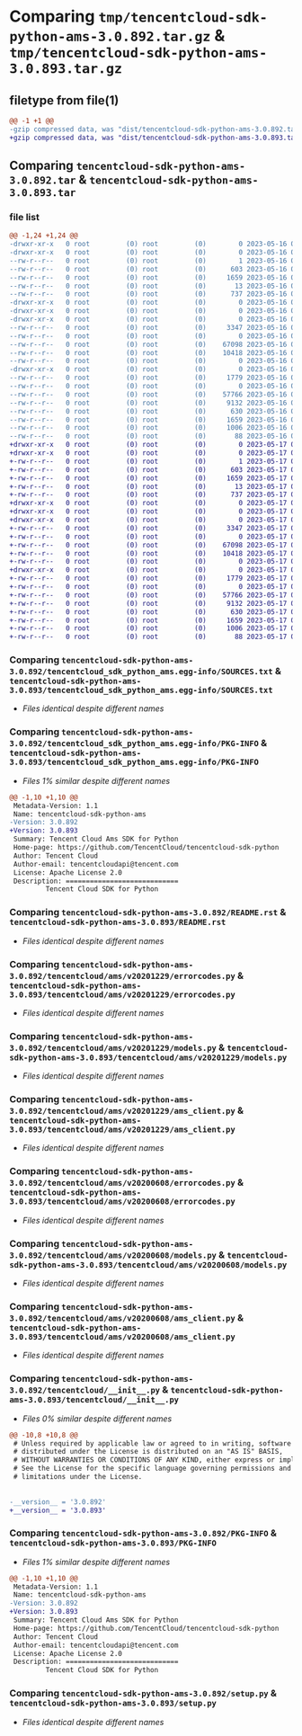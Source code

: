 # Comparing `tmp/tencentcloud-sdk-python-ams-3.0.892.tar.gz` & `tmp/tencentcloud-sdk-python-ams-3.0.893.tar.gz`

## filetype from file(1)

```diff
@@ -1 +1 @@
-gzip compressed data, was "dist/tencentcloud-sdk-python-ams-3.0.892.tar", last modified: Tue May 16 00:27:04 2023, max compression
+gzip compressed data, was "dist/tencentcloud-sdk-python-ams-3.0.893.tar", last modified: Wed May 17 03:21:49 2023, max compression
```

## Comparing `tencentcloud-sdk-python-ams-3.0.892.tar` & `tencentcloud-sdk-python-ams-3.0.893.tar`

### file list

```diff
@@ -1,24 +1,24 @@
-drwxr-xr-x   0 root         (0) root         (0)        0 2023-05-16 00:27:04.000000 tencentcloud-sdk-python-ams-3.0.892/
-drwxr-xr-x   0 root         (0) root         (0)        0 2023-05-16 00:27:04.000000 tencentcloud-sdk-python-ams-3.0.892/tencentcloud_sdk_python_ams.egg-info/
--rw-r--r--   0 root         (0) root         (0)        1 2023-05-16 00:27:04.000000 tencentcloud-sdk-python-ams-3.0.892/tencentcloud_sdk_python_ams.egg-info/dependency_links.txt
--rw-r--r--   0 root         (0) root         (0)      603 2023-05-16 00:27:04.000000 tencentcloud-sdk-python-ams-3.0.892/tencentcloud_sdk_python_ams.egg-info/SOURCES.txt
--rw-r--r--   0 root         (0) root         (0)     1659 2023-05-16 00:27:04.000000 tencentcloud-sdk-python-ams-3.0.892/tencentcloud_sdk_python_ams.egg-info/PKG-INFO
--rw-r--r--   0 root         (0) root         (0)       13 2023-05-16 00:27:04.000000 tencentcloud-sdk-python-ams-3.0.892/tencentcloud_sdk_python_ams.egg-info/top_level.txt
--rw-r--r--   0 root         (0) root         (0)      737 2023-05-16 00:27:04.000000 tencentcloud-sdk-python-ams-3.0.892/README.rst
-drwxr-xr-x   0 root         (0) root         (0)        0 2023-05-16 00:27:04.000000 tencentcloud-sdk-python-ams-3.0.892/tencentcloud/
-drwxr-xr-x   0 root         (0) root         (0)        0 2023-05-16 00:27:04.000000 tencentcloud-sdk-python-ams-3.0.892/tencentcloud/ams/
-drwxr-xr-x   0 root         (0) root         (0)        0 2023-05-16 00:27:04.000000 tencentcloud-sdk-python-ams-3.0.892/tencentcloud/ams/v20201229/
--rw-r--r--   0 root         (0) root         (0)     3347 2023-05-16 00:27:04.000000 tencentcloud-sdk-python-ams-3.0.892/tencentcloud/ams/v20201229/errorcodes.py
--rw-r--r--   0 root         (0) root         (0)        0 2023-05-16 00:27:04.000000 tencentcloud-sdk-python-ams-3.0.892/tencentcloud/ams/v20201229/__init__.py
--rw-r--r--   0 root         (0) root         (0)    67098 2023-05-16 00:27:04.000000 tencentcloud-sdk-python-ams-3.0.892/tencentcloud/ams/v20201229/models.py
--rw-r--r--   0 root         (0) root         (0)    10418 2023-05-16 00:27:04.000000 tencentcloud-sdk-python-ams-3.0.892/tencentcloud/ams/v20201229/ams_client.py
--rw-r--r--   0 root         (0) root         (0)        0 2023-05-16 00:27:04.000000 tencentcloud-sdk-python-ams-3.0.892/tencentcloud/ams/__init__.py
-drwxr-xr-x   0 root         (0) root         (0)        0 2023-05-16 00:27:04.000000 tencentcloud-sdk-python-ams-3.0.892/tencentcloud/ams/v20200608/
--rw-r--r--   0 root         (0) root         (0)     1779 2023-05-16 00:27:04.000000 tencentcloud-sdk-python-ams-3.0.892/tencentcloud/ams/v20200608/errorcodes.py
--rw-r--r--   0 root         (0) root         (0)        0 2023-05-16 00:27:04.000000 tencentcloud-sdk-python-ams-3.0.892/tencentcloud/ams/v20200608/__init__.py
--rw-r--r--   0 root         (0) root         (0)    57766 2023-05-16 00:27:04.000000 tencentcloud-sdk-python-ams-3.0.892/tencentcloud/ams/v20200608/models.py
--rw-r--r--   0 root         (0) root         (0)     9132 2023-05-16 00:27:04.000000 tencentcloud-sdk-python-ams-3.0.892/tencentcloud/ams/v20200608/ams_client.py
--rw-r--r--   0 root         (0) root         (0)      630 2023-05-16 00:27:04.000000 tencentcloud-sdk-python-ams-3.0.892/tencentcloud/__init__.py
--rw-r--r--   0 root         (0) root         (0)     1659 2023-05-16 00:27:04.000000 tencentcloud-sdk-python-ams-3.0.892/PKG-INFO
--rw-r--r--   0 root         (0) root         (0)     1006 2023-05-16 00:27:04.000000 tencentcloud-sdk-python-ams-3.0.892/setup.py
--rw-r--r--   0 root         (0) root         (0)       88 2023-05-16 00:27:04.000000 tencentcloud-sdk-python-ams-3.0.892/setup.cfg
+drwxr-xr-x   0 root         (0) root         (0)        0 2023-05-17 03:21:49.000000 tencentcloud-sdk-python-ams-3.0.893/
+drwxr-xr-x   0 root         (0) root         (0)        0 2023-05-17 03:21:49.000000 tencentcloud-sdk-python-ams-3.0.893/tencentcloud_sdk_python_ams.egg-info/
+-rw-r--r--   0 root         (0) root         (0)        1 2023-05-17 03:21:49.000000 tencentcloud-sdk-python-ams-3.0.893/tencentcloud_sdk_python_ams.egg-info/dependency_links.txt
+-rw-r--r--   0 root         (0) root         (0)      603 2023-05-17 03:21:49.000000 tencentcloud-sdk-python-ams-3.0.893/tencentcloud_sdk_python_ams.egg-info/SOURCES.txt
+-rw-r--r--   0 root         (0) root         (0)     1659 2023-05-17 03:21:49.000000 tencentcloud-sdk-python-ams-3.0.893/tencentcloud_sdk_python_ams.egg-info/PKG-INFO
+-rw-r--r--   0 root         (0) root         (0)       13 2023-05-17 03:21:49.000000 tencentcloud-sdk-python-ams-3.0.893/tencentcloud_sdk_python_ams.egg-info/top_level.txt
+-rw-r--r--   0 root         (0) root         (0)      737 2023-05-17 03:21:49.000000 tencentcloud-sdk-python-ams-3.0.893/README.rst
+drwxr-xr-x   0 root         (0) root         (0)        0 2023-05-17 03:21:49.000000 tencentcloud-sdk-python-ams-3.0.893/tencentcloud/
+drwxr-xr-x   0 root         (0) root         (0)        0 2023-05-17 03:21:49.000000 tencentcloud-sdk-python-ams-3.0.893/tencentcloud/ams/
+drwxr-xr-x   0 root         (0) root         (0)        0 2023-05-17 03:21:49.000000 tencentcloud-sdk-python-ams-3.0.893/tencentcloud/ams/v20201229/
+-rw-r--r--   0 root         (0) root         (0)     3347 2023-05-17 03:21:49.000000 tencentcloud-sdk-python-ams-3.0.893/tencentcloud/ams/v20201229/errorcodes.py
+-rw-r--r--   0 root         (0) root         (0)        0 2023-05-17 03:21:49.000000 tencentcloud-sdk-python-ams-3.0.893/tencentcloud/ams/v20201229/__init__.py
+-rw-r--r--   0 root         (0) root         (0)    67098 2023-05-17 03:21:49.000000 tencentcloud-sdk-python-ams-3.0.893/tencentcloud/ams/v20201229/models.py
+-rw-r--r--   0 root         (0) root         (0)    10418 2023-05-17 03:21:49.000000 tencentcloud-sdk-python-ams-3.0.893/tencentcloud/ams/v20201229/ams_client.py
+-rw-r--r--   0 root         (0) root         (0)        0 2023-05-17 03:21:49.000000 tencentcloud-sdk-python-ams-3.0.893/tencentcloud/ams/__init__.py
+drwxr-xr-x   0 root         (0) root         (0)        0 2023-05-17 03:21:49.000000 tencentcloud-sdk-python-ams-3.0.893/tencentcloud/ams/v20200608/
+-rw-r--r--   0 root         (0) root         (0)     1779 2023-05-17 03:21:49.000000 tencentcloud-sdk-python-ams-3.0.893/tencentcloud/ams/v20200608/errorcodes.py
+-rw-r--r--   0 root         (0) root         (0)        0 2023-05-17 03:21:49.000000 tencentcloud-sdk-python-ams-3.0.893/tencentcloud/ams/v20200608/__init__.py
+-rw-r--r--   0 root         (0) root         (0)    57766 2023-05-17 03:21:49.000000 tencentcloud-sdk-python-ams-3.0.893/tencentcloud/ams/v20200608/models.py
+-rw-r--r--   0 root         (0) root         (0)     9132 2023-05-17 03:21:49.000000 tencentcloud-sdk-python-ams-3.0.893/tencentcloud/ams/v20200608/ams_client.py
+-rw-r--r--   0 root         (0) root         (0)      630 2023-05-17 03:21:49.000000 tencentcloud-sdk-python-ams-3.0.893/tencentcloud/__init__.py
+-rw-r--r--   0 root         (0) root         (0)     1659 2023-05-17 03:21:49.000000 tencentcloud-sdk-python-ams-3.0.893/PKG-INFO
+-rw-r--r--   0 root         (0) root         (0)     1006 2023-05-17 03:21:49.000000 tencentcloud-sdk-python-ams-3.0.893/setup.py
+-rw-r--r--   0 root         (0) root         (0)       88 2023-05-17 03:21:49.000000 tencentcloud-sdk-python-ams-3.0.893/setup.cfg
```

### Comparing `tencentcloud-sdk-python-ams-3.0.892/tencentcloud_sdk_python_ams.egg-info/SOURCES.txt` & `tencentcloud-sdk-python-ams-3.0.893/tencentcloud_sdk_python_ams.egg-info/SOURCES.txt`

 * *Files identical despite different names*

### Comparing `tencentcloud-sdk-python-ams-3.0.892/tencentcloud_sdk_python_ams.egg-info/PKG-INFO` & `tencentcloud-sdk-python-ams-3.0.893/tencentcloud_sdk_python_ams.egg-info/PKG-INFO`

 * *Files 1% similar despite different names*

```diff
@@ -1,10 +1,10 @@
 Metadata-Version: 1.1
 Name: tencentcloud-sdk-python-ams
-Version: 3.0.892
+Version: 3.0.893
 Summary: Tencent Cloud Ams SDK for Python
 Home-page: https://github.com/TencentCloud/tencentcloud-sdk-python
 Author: Tencent Cloud
 Author-email: tencentcloudapi@tencent.com
 License: Apache License 2.0
 Description: ============================
         Tencent Cloud SDK for Python
```

### Comparing `tencentcloud-sdk-python-ams-3.0.892/README.rst` & `tencentcloud-sdk-python-ams-3.0.893/README.rst`

 * *Files identical despite different names*

### Comparing `tencentcloud-sdk-python-ams-3.0.892/tencentcloud/ams/v20201229/errorcodes.py` & `tencentcloud-sdk-python-ams-3.0.893/tencentcloud/ams/v20201229/errorcodes.py`

 * *Files identical despite different names*

### Comparing `tencentcloud-sdk-python-ams-3.0.892/tencentcloud/ams/v20201229/models.py` & `tencentcloud-sdk-python-ams-3.0.893/tencentcloud/ams/v20201229/models.py`

 * *Files identical despite different names*

### Comparing `tencentcloud-sdk-python-ams-3.0.892/tencentcloud/ams/v20201229/ams_client.py` & `tencentcloud-sdk-python-ams-3.0.893/tencentcloud/ams/v20201229/ams_client.py`

 * *Files identical despite different names*

### Comparing `tencentcloud-sdk-python-ams-3.0.892/tencentcloud/ams/v20200608/errorcodes.py` & `tencentcloud-sdk-python-ams-3.0.893/tencentcloud/ams/v20200608/errorcodes.py`

 * *Files identical despite different names*

### Comparing `tencentcloud-sdk-python-ams-3.0.892/tencentcloud/ams/v20200608/models.py` & `tencentcloud-sdk-python-ams-3.0.893/tencentcloud/ams/v20200608/models.py`

 * *Files identical despite different names*

### Comparing `tencentcloud-sdk-python-ams-3.0.892/tencentcloud/ams/v20200608/ams_client.py` & `tencentcloud-sdk-python-ams-3.0.893/tencentcloud/ams/v20200608/ams_client.py`

 * *Files identical despite different names*

### Comparing `tencentcloud-sdk-python-ams-3.0.892/tencentcloud/__init__.py` & `tencentcloud-sdk-python-ams-3.0.893/tencentcloud/__init__.py`

 * *Files 0% similar despite different names*

```diff
@@ -10,8 +10,8 @@
 # Unless required by applicable law or agreed to in writing, software
 # distributed under the License is distributed on an "AS IS" BASIS,
 # WITHOUT WARRANTIES OR CONDITIONS OF ANY KIND, either express or implied.
 # See the License for the specific language governing permissions and
 # limitations under the License.
 
 
-__version__ = '3.0.892'
+__version__ = '3.0.893'
```

### Comparing `tencentcloud-sdk-python-ams-3.0.892/PKG-INFO` & `tencentcloud-sdk-python-ams-3.0.893/PKG-INFO`

 * *Files 1% similar despite different names*

```diff
@@ -1,10 +1,10 @@
 Metadata-Version: 1.1
 Name: tencentcloud-sdk-python-ams
-Version: 3.0.892
+Version: 3.0.893
 Summary: Tencent Cloud Ams SDK for Python
 Home-page: https://github.com/TencentCloud/tencentcloud-sdk-python
 Author: Tencent Cloud
 Author-email: tencentcloudapi@tencent.com
 License: Apache License 2.0
 Description: ============================
         Tencent Cloud SDK for Python
```

### Comparing `tencentcloud-sdk-python-ams-3.0.892/setup.py` & `tencentcloud-sdk-python-ams-3.0.893/setup.py`

 * *Files identical despite different names*

